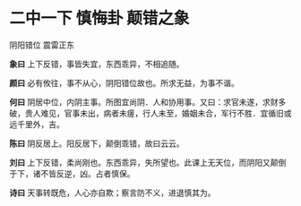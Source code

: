 # 二中一下 慎悔卦 颠错之象

阴阳错位 震雷正东

**象曰** 上下反错，事皆失宜，东西乖异，不相追随。

**颜曰** 必有攸往，事不从心，阴阳错位故也。所求无益，为事不谐。

**何曰** 阴居中位，内阴主事。所图宜尚阴．人和协用事。又曰：求官未遂，求财多破，贵人难见，官事未出，病者未瘥，行人未至，婚姻未合，军行不胜．宜循旧或远千里外，吉。

**陈曰** 阴反居上。阳反居下，颠倒乖错，故曰云云。

**刘曰** 上下反错，柔尚刚也。东西乖异，失所望也。此课上无天位，而阴阳又颠倒于下，诸不皆反逆，凶。占者慎保。

**诗曰** 天事转既危，人心亦自欺；察言防不义，进退慎其为。
